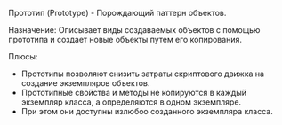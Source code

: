 Прототип (Prototype) - Порождающий паттерн объектов.

Назначение: Описывает виды создаваемых объектов с помощью прототипа и создает новые объекты путем его копирования.

Плюсы:
* Прототипы позволяют снизить затраты скриптового движка на создание экземпляров объектов.
* Прототипные свойства и методы не копируются в каждый экземпляр класса, а определяются в одном экземпляре.
* При этом они доступны излюбоо созданного экземпляра класса.
